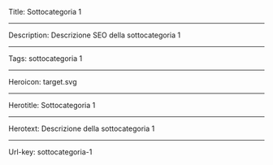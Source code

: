 Title: Sottocategoria 1

----

Description: Descrizione SEO della sottocategoria 1

----

Tags: sottocategoria 1

----

Heroicon: target.svg

----

Herotitle: Sottocategoria 1

----

Herotext: Descrizione della sottocategoria 1

----

Url-key: sottocategoria-1

